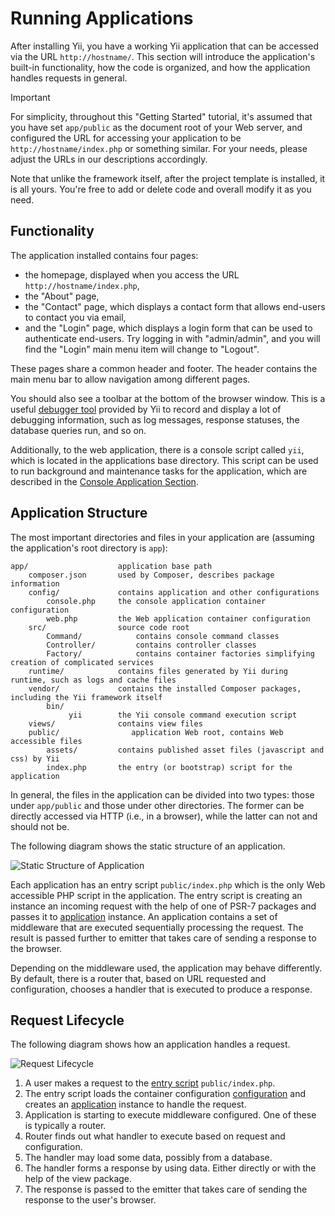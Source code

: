 # Running Applications

After installing Yii, you have a working Yii application that can be accessed via
the URL `http://hostname/`. This section will introduce the application's built-in functionality,
how the code is organized, and how the application handles requests in general.

> [!IMPORTANT]
> For simplicity, throughout this "Getting Started" tutorial, it's assumed that you have set `app/public`
  as the document root of your Web server, and configured the URL for accessing
  your application to be `http://hostname/index.php` or something similar.
  For your needs, please adjust the URLs in our descriptions accordingly.
  
Note that unlike the framework itself, after the project template is installed, it is all yours. You're free to add or delete
code and overall modify it as you need.


## Functionality <span id="functionality"></span>

The application installed contains four pages:

* the homepage, displayed when you access the URL `http://hostname/index.php`,
* the "About" page,
* the "Contact" page, which displays a contact form that allows end-users to contact you via email,
* and the "Login" page, which displays a login form that can be used to authenticate end-users. Try logging in
  with "admin/admin", and you will find the "Login" main menu item will change to "Logout".

These pages share a common header and footer. The header contains the main menu bar to allow navigation
among different pages.

You should also see a toolbar at the bottom of the browser window.
This is a useful [debugger tool](https://github.com/yiisoft/yii-debug) provided by Yii to record and display a lot of
debugging information, such as log messages, response statuses, the database queries run, and so on.

Additionally, to the web application, there is a console script called `yii`, which is located in the applications base directory.
This script can be used to run background and maintenance tasks for the application, which are described
in the [Console Application Section](../tutorial/console.md).


## Application Structure <span id="application-structure"></span>

The most important directories and files in your application are (assuming the application's root directory is `app`):

```
app/                    application base path
    composer.json       used by Composer, describes package information
    config/             contains application and other configurations
        console.php     the console application container configuration
        web.php         the Web application container configuration
    src/                source code root
        Command/            contains console command classes
        Controller/         contains controller classes
        Factory/            contains container factories simplifying creation of complicated services
    runtime/            contains files generated by Yii during runtime, such as logs and cache files
    vendor/             contains the installed Composer packages, including the Yii framework itself
        bin/
             yii        the Yii console command execution script
    views/              contains view files
    public/                application Web root, contains Web accessible files
        assets/         contains published asset files (javascript and css) by Yii
        index.php       the entry (or bootstrap) script for the application
```

In general, the files in the application can be divided into two types: those under `app/public` and those
under other directories. The former can be directly accessed via HTTP (i.e., in a browser), while the latter can not and should not be.

The following diagram shows the static structure of an application.

![Static Structure of Application](images/application-structure.png)

Each application has an entry script `public/index.php` which is the only Web accessible PHP script in the application.
The entry script is creating an instance an incoming request with the help of one of PSR-7 packages
and passes it to [application](structure-applications.md) instance. An application contains a set of
middleware that are executed sequentially processing the request. The result is passed further to emitter
that takes care of sending a response to the browser.

Depending on the middleware used, the application may behave differently. By default, there is a router
that, based on URL requested and configuration, chooses a handler that is executed to produce a response.


## Request Lifecycle <span id="request-lifecycle"></span>

The following diagram shows how an application handles a request.

![Request Lifecycle](images/request-lifecycle.png)

1. A user makes a request to the [entry script](structure/entry-script.md) `public/index.php`.
2. The entry script loads the container configuration [configuration](concept/configuration.md) and creates
   an [application](structure/application.md) instance to handle the request.
3. Application is starting to execute middleware configured. One of these is typically a router.
4. Router finds out what handler to execute based on request and configuration.
5. The handler may load some data, possibly from a database.
6. The handler forms a response by using data. Either directly or with the help of the view package.
7. The response is passed to the emitter that takes care of sending the response to the user's browser.
